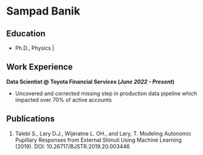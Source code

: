 # Sampad Banik

## Education
- Ph.D., Physics |					       		


## Work Experience
**Data Scientist @ Toyota Financial Services (_June 2022 - Present_)**
- Uncovered and corrected missing step in production data pipeline which impacted over 70% of active accounts


## Publications
1. Talebi S., Lary D.J., Wijeratne L. OH., and Lary, T. Modeling Autonomic Pupillary Responses from External Stimuli Using Machine Learning (2019). DOI: 10.26717/BJSTR.2019.20.003446

